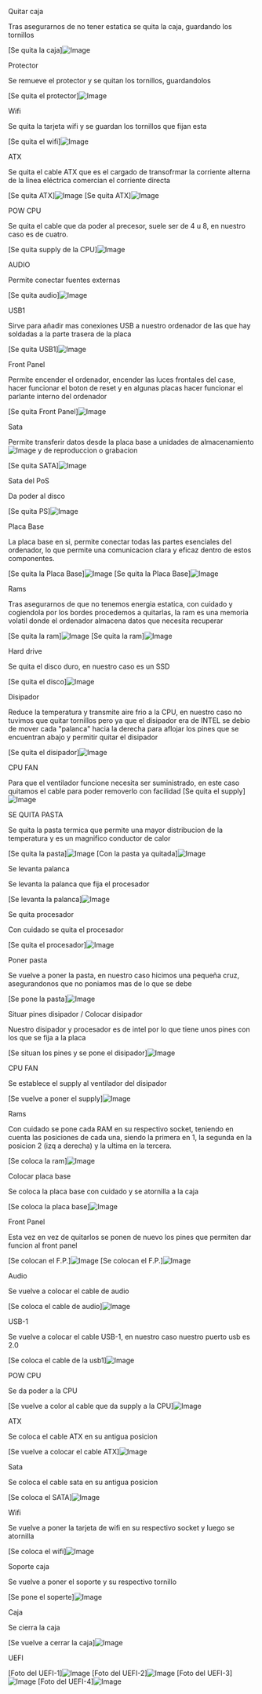 
Quitar caja

Tras asegurarnos de no tener estatica se quita la caja, guardando los tornillos

[Se quita la caja]![Image](/img/IMG_7343.png.png)

Protector

Se remueve el protector y se quitan los tornillos, guardandolos

[Se quita el protector]![Image](/img/IMG_7344.png)

Wifi

Se quita la tarjeta wifi y se guardan los tornillos que fijan esta

[Se quita el wifi]![Image](/img/IMG_7345.png)

ATX

Se quita el cable ATX  que es el cargado de transofrmar la corriente alterna de 
la linea eléctrica comercian el corriente directa

[Se quita ATX]![Image](/img/IMG_7346.png)
[Se quita ATX]![Image](/img/IMG_7347.png)

POW CPU

Se quita el cable que da poder al precesor, suele ser de 4 u 8,
en nuestro caso es de cuatro.

[Se quita supply de la CPU]![Image](/img/IMG_7350.png)

AUDIO

Permite conectar fuentes externas

[Se quita audio]![Image](/img/IMG_7351.png)

USB1

Sirve para añadir mas conexiones USB a nuestro ordenador de las que hay soldadas a la parte trasera de la placa

[Se quita USB1]![Image](/img/IMG_7352.png)

Front Panel

Permite encender el ordenador, encender las luces frontales del case, hacer funcionar el boton de reset y 
en algunas placas hacer funcionar el parlante interno del ordenador

[Se quita Front Panel]![Image](/img/IMG_7353.png)

Sata

Permite transferir datos desde la placa base a unidades de almacenamiento ![Image](/img/ros.png) y de reproduccion o grabacion

[Se quita SATA]![Image](/img/IMG_7354.png)

Sata del PoS

Da poder al disco

[Se quita PS]![Image](/img/IMG_7358.png)

Placa Base

La placa base en si, permite conectar todas las partes esenciales del ordenador, lo que permite una comunicacion 
clara y eficaz dentro de estos componentes.

[Se quita la Placa Base]![Image](/img/IMG_7359.png)
[Se quita la Placa Base]![Image](/img/IMG_7361.png)

Rams

Tras asegurarnos de que no tenemos energia estatica, con cuidado y cogiendola por los bordes procedemos a quitarlas,
la ram es una memoria volatil donde el ordenador almacena datos que necesita recuperar

[Se quita la ram]![Image](/img/IMG_7359.png)
[Se quita la ram]![Image](/img/IMG_7374.png)

Hard drive

Se quita el disco duro, en nuestro caso es un SSD

[Se quita el disco]![Image](/img/IMG_7365.png)

Disipador

Reduce la temperatura y transmite aire frio a la CPU, en nuestro caso no tuvimos que quitar
tornillos pero ya que el disipador era de INTEL se debio de mover cada "palanca" hacia la derecha
para aflojar los pines que se encuentran abajo y permitir quitar el disipador

[Se quita el disipador]![Image](/img/IMG_7366.png)

CPU FAN

Para que el ventilador funcione necesita ser suministrado, en este caso quitamos el cable para poder removerlo
con facilidad
[Se quita el supply]![Image](/img/IMG_7376.png)

SE QUITA PASTA

Se quita la pasta termica que permite una mayor distribucion de la temperatura y
es un magnifico conductor de calor

[Se quita la pasta]![Image](/img/IMG_7367.png)
[Con la pasta ya quitada]![Image](/img/IMG_7368.png)

Se levanta palanca

Se levanta la palanca que fija el procesador

[Se levanta la palanca]![Image](/img/IMG_7371.png)

Se quita procesador

Con cuidado se quita el procesador

[Se quita el procesador]![Image](/img/IMG_7372.png)

Poner pasta

Se vuelve a poner la pasta, en nuestro caso hicimos una pequeña cruz, asegurandonos que no
poniamos mas de lo que se debe

[Se pone la pasta]![Image](/img/IMG_7375.png)

Situar pines disipador / Colocar disipador

Nuestro disipador y procesador es de intel por lo que tiene unos pines con los que se fija a la placa

[Se situan los pines y se pone el disipador]![Image](/img/IMG_7376.png)

CPU FAN

Se establece el supply al ventilador del disipador

[Se vuelve a poner el supply]![Image](/img/IMG_7378.png)

Rams

Con cuidado se pone cada RAM en su respectivo socket, teniendo en cuenta las posiciones de cada una, siendo la primera
en 1, la segunda en la posicion 2 (izq a derecha) y la ultima en la tercera.


[Se coloca la ram]![Image](/img/IMG_7377.png)

Colocar placa base 

Se coloca la placa base con cuidado y se atornilla a la caja

[Se coloca la placa base]![Image](/img/IMG_7379.png)

Front Panel

Esta vez en vez de quitarlos se ponen de nuevo los pines que permiten dar funcion
al front panel

[Se colocan el F.P.]![Image](/img/IMG_7380.png)
[Se colocan el F.P.]![Image](/img/IMG_7381.png)

Audio

Se vuelve a colocar el cable de audio

[Se coloca el cable de audio]![Image](/img/IMG_7382.png)

USB-1

Se vuelve a colocar el cable USB-1, en nuestro caso nuestro puerto usb es 2.0

[Se coloca el cable de la usb1]![Image](/img/IMG_7384.png)

POW CPU

Se da poder a la CPU 

[Se vuelve a color al cable que da supply a la CPU]![Image](/img/IMG_7385.png)

ATX

Se coloca el cable ATX en su antigua posicion

[Se vuelve a colocar el cable ATX]![Image](/img/IMG_7386.png)

Sata

Se coloca el cable sata en su antigua posicion

[Se coloca el SATA]![Image](/img/IMG_7387.png)


Wifi

Se vuelve a poner la tarjeta de wifi en su respectivo socket y luego se atornilla

[Se coloca el wifi]![Image](/img/IMG_7392.png)

Soporte caja

Se vuelve a poner el soporte y su respectivo tornillo

[Se pone el soperte]![Image](/img/IMG_7393.png)

Caja

Se cierra la caja

[Se vuelve a cerrar la caja]![Image](/img/IMG_7394.png)

UEFI



[Foto del UEFI-1]![Image](/img/IMG_7395.png)
[Foto del UEFI-2]![Image](/img/IMG_7396.png)
[Foto del UEFI-3]![Image](/img/IMG_7397.png)
[Foto del UEFI-4]![Image](/img/IMG_7398.png)
